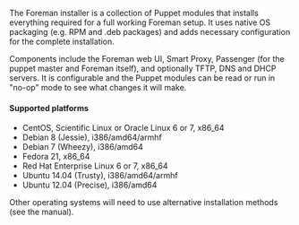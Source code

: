 
The Foreman installer is a collection of Puppet modules that installs everything required for a full working Foreman setup.  It uses native OS packaging (e.g. RPM and .deb packages) and adds necessary configuration for the complete installation.

Components include the Foreman web UI, Smart Proxy, Passenger (for the puppet master and Foreman itself), and optionally TFTP, DNS and DHCP servers.  It is configurable and the Puppet modules can be read or run in "no-op" mode to see what changes it will make.

#### Supported platforms
* CentOS, Scientific Linux or Oracle Linux 6 or 7, x86_64
* Debian 8 (Jessie), i386/amd64/armhf
* Debian 7 (Wheezy), i386/amd64
* Fedora 21, x86_64
* Red Hat Enterprise Linux 6 or 7, x86_64
* Ubuntu 14.04 (Trusty), i386/amd64/armhf
* Ubuntu 12.04 (Precise), i386/amd64

Other operating systems will need to use alternative installation methods (see the manual).
